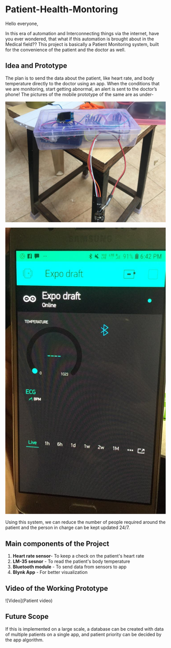 # Patient-Health-Montoring

Hello everyone, 

In this era of automation and Interconnecting things via the internet, have you ever wondered, that what if this automation is brought about in the Medical field??  This project is basically a Patient Monitoring system, built for the convenience of the patient and the doctor as well.

## Idea and Prototype

The plan is to send the data about the patient, like heart rate, and body temperature directly to the doctor using an app. When the conditions that we are monitoring, start getting abnormal, an alert is sent to the doctor’s phone! The pictures of the mobile prototype of the same are as under- 

![Hardware Prototype](PHOTO-2019-03-20-17-36-50.jpg)

![Blynk App prototype](PHOTO-2019-03-21-18-40-22.jpg)

Using this system, we can reduce the number of people required around the patient and the person in charge can be kept updated 24/7. 

## Main components of the Project

1. **Heart rate sensor**- To keep a check on the patient's heart rate
2. **LM-35 sesnor** - To read the patient's body temperature
3. **Bluetooth module** - To send data from sensors to app
4. **Blynk App** - For better visualization

## Video of the Working Prototype 
![Video](Patient video)

## Future Scope
If this is implemented on a large scale, a database can be created with data of multiple patients on a single app, and patient priority can be decided by the app algorithm.


